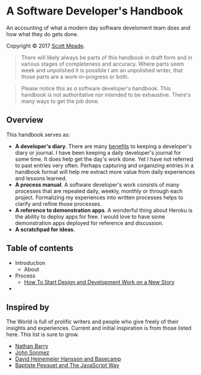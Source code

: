 # A Software Developer's Handbook

An accounting of what a modern day software develoment team does and how what they do gets done.

Copyright © 2017 [Scott Meade](https://twitter.com/smeade).

> There will likely always be parts of this handbook in draft form and in various stages of completeness and accuracy. Where parts seem week and unpolished it is possible I am an unpolished writer, that those parts are a work-in-progress or both.

> Please notice this as _a_ software developer's handbook. This handbook is not authoritative nor intended to be exhaustive. There's many ways to get the job done.

## Overview

This handbook serves as:

* **A developer's diary**. There are many [benefits](http://www.makeuseof.com/tag/become-better-coder-keeping-programming-journal/) to keeping a developer's diary or journal. I have been keeping a daily developer's journal for some time. It does help get the day's work done. Yet I have not referred to past entries very often. Perhaps capturing and organizing entries in a handbook format will help me extract more value from daily experiences and lessons learned.
* **A process manual**. A software developer's work consists of many processes that are repeated daily, weekly, monthly or through each project. Formalizing my experiences into written processes helps to clarify and refine those processes.
* **A reference to demonstration apps**. A wonderful thing about Heroku is the ability to deploy apps for free. I would love to have some demonstration apps deployed for reference and discussion.
* **A scratchpad for ideas**. 

## Table of contents

* Introduction
  * About
* Process
  * [How To Start Design and Development Work on a New Story](howto/startastory.md)
* 
  
## Inspired by
The World is full of prolific writers and people who give freely of their insights and experiences. Current and initial inspiration is from those listed here. This list is sure to grow.

* [Nathan Barry](http://nathanbarry.com/)
* [John Sonmez](https://twitter.com/jsonmez)
* [David Heinemeier Hansson and Basecamp](https://github.com/basecamp/handbook)
* [Baptiste Pesquet and The JavaScript Way](https://github.com/bpesquet/thejsway)
